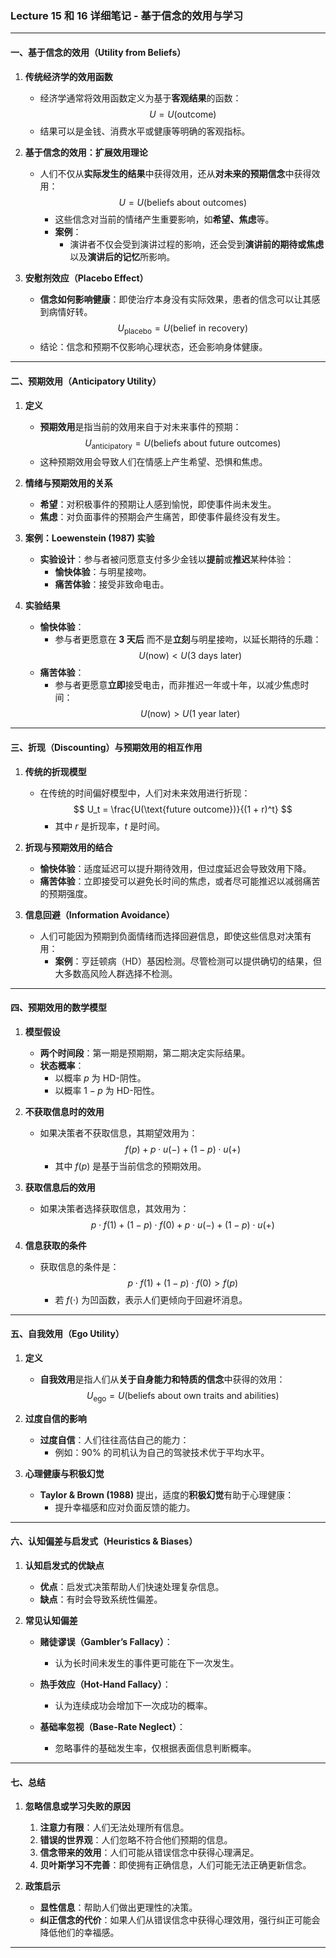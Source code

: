 ### Lecture 15 和 16 详细笔记 - 基于信念的效用与学习  

---

#### 一、基于信念的效用（Utility from Beliefs）

1. **传统经济学的效用函数**  
   - 经济学通常将效用函数定义为基于**客观结果**的函数：  
     $$
     U = U(\text{outcome})
     $$
   - 结果可以是金钱、消费水平或健康等明确的客观指标。

2. **基于信念的效用：扩展效用理论**  
   - 人们不仅从**实际发生的结果**中获得效用，还从**对未来的预期信念**中获得效用：  
     $$
     U = U(\text{beliefs about outcomes})
     $$
     - 这些信念对当前的情绪产生重要影响，如**希望、焦虑**等。  
     - **案例**：  
       - 演讲者不仅会受到演讲过程的影响，还会受到**演讲前的期待或焦虑**以及**演讲后的记忆**所影响。

3. **安慰剂效应（Placebo Effect）**  
   - **信念如何影响健康**：即使治疗本身没有实际效果，患者的信念可以让其感到病情好转。
     $$
     U_{\text{placebo}} = U(\text{belief in recovery})
     $$
   - 结论：信念和预期不仅影响心理状态，还会影响身体健康。

---

#### 二、预期效用（Anticipatory Utility）

1. **定义**  
   - **预期效用**是指当前的效用来自于对未来事件的预期：  
     $$
     U_{\text{anticipatory}} = U(\text{beliefs about future outcomes})
     $$
   - 这种预期效用会导致人们在情感上产生希望、恐惧和焦虑。

2. **情绪与预期效用的关系**  
   - **希望**：对积极事件的预期让人感到愉悦，即使事件尚未发生。
   - **焦虑**：对负面事件的预期会产生痛苦，即使事件最终没有发生。

3. **案例：Loewenstein (1987) 实验**  
   - **实验设计**：参与者被问愿意支付多少金钱以**提前**或**推迟**某种体验：  
     - **愉快体验**：与明星接吻。  
     - **痛苦体验**：接受非致命电击。

4. **实验结果**  
   - **愉快体验**：  
     - 参与者更愿意在 **3 天后** 而不是**立刻**与明星接吻，以延长期待的乐趣：  
       $$
       U(\text{now}) < U(\text{3 days later})
       $$
   - **痛苦体验**：  
     - 参与者更愿意**立即**接受电击，而非推迟一年或十年，以减少焦虑时间：  
       $$
       U(\text{now}) > U(\text{1 year later})
       $$

---

#### 三、折现（Discounting）与预期效用的相互作用

1. **传统的折现模型**  
   - 在传统的时间偏好模型中，人们对未来效用进行折现：  
     $$
     U_t = \frac{U(\text{future outcome})}{(1 + r)^t}
     $$
     - 其中 $r$ 是折现率，$t$ 是时间。

2. **折现与预期效用的结合**  
   - **愉快体验**：适度延迟可以提升期待效用，但过度延迟会导致效用下降。  
   - **痛苦体验**：立即接受可以避免长时间的焦虑，或者尽可能推迟以减弱痛苦的预期强度。

3. **信息回避（Information Avoidance）**  
   - 人们可能因为预期到负面情绪而选择回避信息，即使这些信息对决策有用：  
     - **案例**：亨廷顿病（HD）基因检测。尽管检测可以提供确切的结果，但大多数高风险人群选择不检测。

---

#### 四、预期效用的数学模型

1. **模型假设**  
   - **两个时间段**：第一期是预期期，第二期决定实际结果。  
   - **状态概率**：
     - 以概率 $p$ 为 HD-阴性。
     - 以概率 $1 - p$ 为 HD-阳性。

2. **不获取信息时的效用**  
   - 如果决策者不获取信息，其期望效用为：
     $$
     f(p) + p \cdot u(-) + (1 - p) \cdot u(+)
     $$
     - 其中 $f(p)$ 是基于当前信念的预期效用。

3. **获取信息后的效用**  
   - 如果决策者选择获取信息，其效用为：
     $$
     p \cdot f(1) + (1 - p) \cdot f(0) + p \cdot u(-) + (1 - p) \cdot u(+)
     $$

4. **信息获取的条件**  
   - 获取信息的条件是：  
     $$
     p \cdot f(1) + (1 - p) \cdot f(0) > f(p)
     $$
     - 若 $f(\cdot)$ 为凹函数，表示人们更倾向于回避坏消息。

---

#### 五、自我效用（Ego Utility）

1. **定义**  
   - **自我效用**是指人们从**关于自身能力和特质的信念**中获得的效用：  
     $$
     U_{\text{ego}} = U(\text{beliefs about own traits and abilities})
     $$

2. **过度自信的影响**  
   - **过度自信**：人们往往高估自己的能力：  
     - 例如：90% 的司机认为自己的驾驶技术优于平均水平。

3. **心理健康与积极幻觉**  
   - **Taylor & Brown (1988)** 提出，适度的**积极幻觉**有助于心理健康：
     - 提升幸福感和应对负面反馈的能力。

---

#### 六、认知偏差与启发式（Heuristics & Biases）

1. **认知启发式的优缺点**  
   - **优点**：启发式决策帮助人们快速处理复杂信息。  
   - **缺点**：有时会导致系统性偏差。

2. **常见认知偏差**  
   - **赌徒谬误（Gambler’s Fallacy）**：  
     - 认为长时间未发生的事件更可能在下一次发生。

   - **热手效应（Hot-Hand Fallacy）**：  
     - 认为连续成功会增加下一次成功的概率。

   - **基础率忽视（Base-Rate Neglect）**：  
     - 忽略事件的基础发生率，仅根据表面信息判断概率。

---

#### 七、总结

1. **忽略信息或学习失败的原因**  
   1. **注意力有限**：人们无法处理所有信息。  
   2. **错误的世界观**：人们忽略不符合他们预期的信息。  
   3. **信念带来的效用**：人们可能从错误信念中获得心理满足。  
   4. **贝叶斯学习不完善**：即使拥有正确信息，人们可能无法正确更新信念。

2. **政策启示**  
   - **显性信息**：帮助人们做出更理性的决策。  
   - **纠正信念的代价**：如果人们从错误信念中获得心理效用，强行纠正可能会降低他们的幸福感。

---

